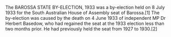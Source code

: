 The BAROSSA STATE BY-ELECTION, 1933 was a by-election held on 8 July 1933 for the South Australian House of Assembly seat of Barossa.[1] The by-election was caused by the death on 4 June 1933 of independent MP Dr Herbert Basedow, who had regained the seat at the 1933 election less than two months prior. He had previously held the seat from 1927 to 1930.[2]
